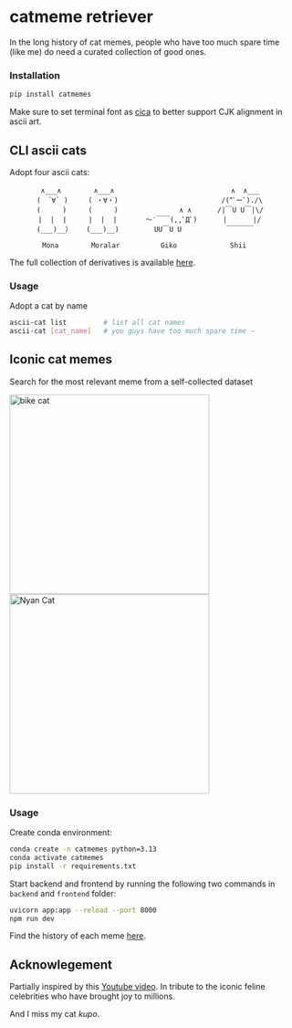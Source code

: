 # catmeme retriever

In the long history of cat memes, people who have too much spare time (like me) do need a curated collection of good ones.

### Installation
```bash
pip install catmemes
```
Make sure to set terminal font as [cica](https://github.com/miiton/Cica) to better support CJK alignment in ascii art.


## CLI ascii cats
Adopt four ascii cats:
```
　　　　 ∧___∧　　　   ∧___∧　　　　　　　　　　            ∧  ∧___
　　　　(　´∀` )　　　( ・∀・)　　　　　　　　　　　　　　  /(*ﾟーﾟ)./\
　　　　(　　  )　　  ( 　　 )　　　　　　　　　∧ ∧　 　  /|￣U U￣|\/
　　　  |  |  | 　 　|  |  | 　　　 ～′￣￣(,,ﾟДﾟ)　 　  |　 　  |/
　　　　(___)__）　　 (___)__)　　　　  UU￣U U           ￣￣￣￣

        Mona        Moralar          Giko             Shii
```
The full collection of derivatives is available [here](https://nonexistentfandomsfandom.neocities.org/AAcats/cast).


### Usage
Adopt a cat by name
```bash
ascii-cat list         # list all cat names
ascii-cat [cat_name]   # you guys have too much spare time ~
```

## Iconic cat memes

Search for the most relevant meme from a self-collected dataset

<p align="left">
  <img src="demo_1.gif" alt="bike cat" width="350"/>
  <img src="demo_0.gif" alt="Nyan Cat" width="350"/>
</p>

### Usage
Create conda environment:
```bash
conda create -n catmemes python=3.13
conda activate catmemes
pip install -r requirements.txt
```

Start backend and frontend by running the following two commands in `backend` and `frontend` folder:
```bash
uvicorn app:app --reload --port 8000
npm run dev
```

Find the history of each meme [here](https://knowyourmeme.com/).


## Acknowlegement

Partially inspired by this [Youtube video](https://www.youtube.com/watch?v=PKdUvW8fMj0). In tribute to the iconic feline celebrities who have brought joy to millions.

And I miss my cat *kupo*.

<!-- **TODOs**
- [ ] add google trend index when I have the API access -->
